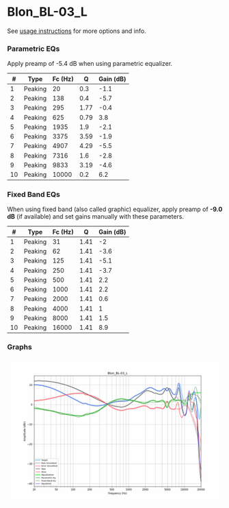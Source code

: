 # Blon_BL-03_L
See [usage instructions](https://github.com/jaakkopasanen/AutoEq#usage) for more options and info.

### Parametric EQs
Apply preamp of -5.4 dB when using parametric equalizer.

|   # | Type    |   Fc (Hz) |    Q |   Gain (dB) |
|-----|---------|-----------|------|-------------|
|   1 | Peaking |        20 | 0.3  |        -1.1 |
|   2 | Peaking |       138 | 0.4  |        -5.7 |
|   3 | Peaking |       295 | 1.77 |        -0.4 |
|   4 | Peaking |       625 | 0.79 |         3.8 |
|   5 | Peaking |      1935 | 1.9  |        -2.1 |
|   6 | Peaking |      3375 | 3.59 |        -1.9 |
|   7 | Peaking |      4907 | 4.29 |        -5.5 |
|   8 | Peaking |      7316 | 1.6  |        -2.8 |
|   9 | Peaking |      9833 | 3.19 |        -4.6 |
|  10 | Peaking |     10000 | 0.2  |         6.2 |

### Fixed Band EQs
When using fixed band (also called graphic) equalizer, apply preamp of **-9.0 dB** (if available) and set gains manually with these parameters.

|   # | Type    |   Fc (Hz) |    Q |   Gain (dB) |
|-----|---------|-----------|------|-------------|
|   1 | Peaking |        31 | 1.41 |        -2   |
|   2 | Peaking |        62 | 1.41 |        -3.6 |
|   3 | Peaking |       125 | 1.41 |        -5.1 |
|   4 | Peaking |       250 | 1.41 |        -3.7 |
|   5 | Peaking |       500 | 1.41 |         2.2 |
|   6 | Peaking |      1000 | 1.41 |         2.2 |
|   7 | Peaking |      2000 | 1.41 |         0.6 |
|   8 | Peaking |      4000 | 1.41 |         1   |
|   9 | Peaking |      8000 | 1.41 |         1.5 |
|  10 | Peaking |     16000 | 1.41 |         8.9 |

### Graphs
![](./Blon_BL-03_L.png)
